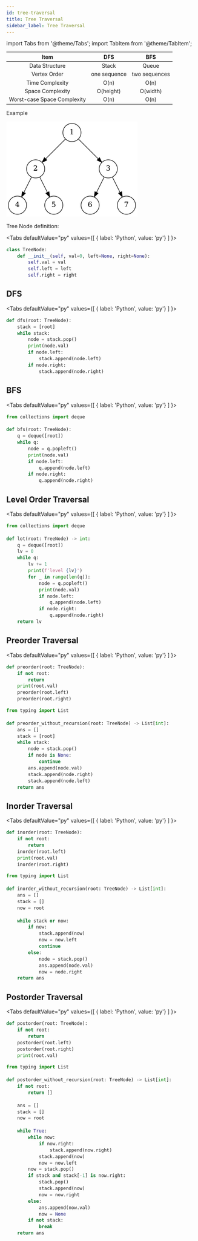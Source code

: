 ```yaml
---
id: tree-traversal
title: Tree Traversal
sidebar_label: Tree Traversal
---
```


import Tabs from '@theme/Tabs';
import TabItem from '@theme/TabItem';


|            Item             |     DFS      |      BFS      |
| :-------------------------: | :----------: | :-----------: |
|       Data Structure        |    Stack     |     Queue     |
|        Vertex Order         | one sequence | two sequences |
|       Time Complexity       |    O(n)      |     O(n)      |
|      Space Complexity       | O(height)    |   O(width)    |
| Worst-case Space Complexity |    O(n)      |     O(n)      |

Example

![Binary Tree](../../../static/img/algorithms/tree/binary_tree.png)

Tree Node definition:


<Tabs
  defaultValue="py"
  values={[
    { label: 'Python', value: 'py'}
  ]
}>

<TabItem value="py">

```py
class TreeNode:
    def __init__(self, val=0, left=None, right=None):
        self.val = val
        self.left = left
        self.right = right
```

</TabItem>
</Tabs>

## DFS

<Tabs
  defaultValue="py"
  values={[
    { label: 'Python', value: 'py'}
  ]
}>

<TabItem value="py">

```py
def dfs(root: TreeNode):
    stack = [root]
    while stack:
        node = stack.pop()
        print(node.val)
        if node.left:
            stack.append(node.left)
        if node.right:
            stack.append(node.right)
```

</TabItem>
</Tabs>

## BFS

<Tabs
  defaultValue="py"
  values={[
    { label: 'Python', value: 'py'}
  ]
}>
<TabItem value="py">

```py
from collections import deque

def bfs(root: TreeNode):
    q = deque([root])
    while q:
        node = q.popleft()
        print(node.val)
        if node.left:
            q.append(node.left)
        if node.right:
            q.append(node.right)
```

</TabItem>
</Tabs>


## Level Order Traversal

<Tabs
  defaultValue="py"
  values={[
    { label: 'Python', value: 'py'}
  ]
}>
<TabItem value="py">

```py
from collections import deque

def lot(root: TreeNode) -> int:
    q = deque([root])
    lv = 0
    while q:
        lv += 1
        print(f'level {lv}')
        for _ in range(len(q)):
            node = q.popleft()
            print(node.val)
            if node.left:
                q.append(node.left)
            if node.right:
                q.append(node.right)
    return lv
```

</TabItem>
</Tabs>

## Preorder Traversal

<Tabs
  defaultValue="py"
  values={[
    { label: 'Python', value: 'py'}
  ]
}>
<TabItem value="py">

```py
def preorder(root: TreeNode):
    if not root:
        return
    print(root.val)
    preorder(root.left)
    preorder(root.right)
```

```py
from typing import List

def preorder_without_recursion(root: TreeNode) -> List[int]:
    ans = []
    stack = [root]
    while stack:
        node = stack.pop()
        if node is None:
            continue
        ans.append(node.val)
        stack.append(node.right)
        stack.append(node.left)
    return ans
```

</TabItem>
</Tabs>


## Inorder Traversal

<Tabs
  defaultValue="py"
  values={[
    { label: 'Python', value: 'py'}
  ]
}>
<TabItem value="py">

```py
def inorder(root: TreeNode):
    if not root:
        return
    inorder(root.left)
    print(root.val)
    inorder(root.right)
```

```py
from typing import List

def inorder_without_recursion(root: TreeNode) -> List[int]:
    ans = []
    stack = []
    now = root

    while stack or now:
        if now:
            stack.append(now)
            now = now.left
            continue
        else:
            node = stack.pop()
            ans.append(node.val)
            now = node.right
    return ans
```

</TabItem>
</Tabs>

## Postorder Traversal

<Tabs
  defaultValue="py"
  values={[
    { label: 'Python', value: 'py'}
  ]
}>
<TabItem value="py">

```py
def postorder(root: TreeNode):
    if not root:
        return
    postorder(root.left)
    postorder(root.right)
    print(root.val)
```

```py
from typing import List

def postorder_without_recursion(root: TreeNode) -> List[int]:
    if not root:
        return []

    ans = []
    stack = []
    now = root

    while True:
        while now:
            if now.right:
                stack.append(now.right)
            stack.append(now)
            now = now.left
        now = stack.pop()
        if stack and stack[-1] is now.right:
            stack.pop()
            stack.append(now)
            now = now.right
        else:
            ans.append(now.val)
            now = None
        if not stack:
            break
    return ans
```

</TabItem>
</Tabs>